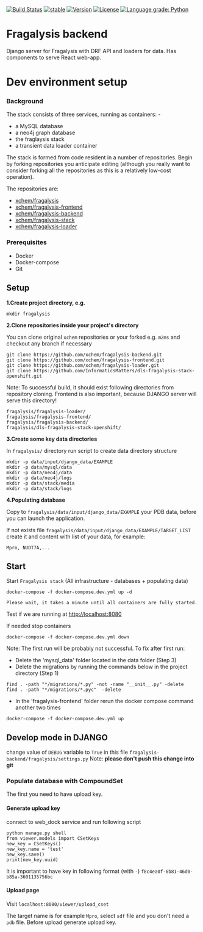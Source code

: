 [![Build Status](https://travis-ci.org/xchem/fragalysis-backend.svg?branch=master)](https://travis-ci.org/xchem/fragalysis-backend)
[![stable](http://badges.github.io/stability-badges/dist/stable.svg)](http://github.com/badges/stability-badges)
[![Version](http://img.shields.io/badge/version-0.0.1-blue.svg?style=flat)](https://github.com/xchem/fragalysis-backend)
[![License](http://img.shields.io/badge/license-Apache%202.0-blue.svg?style=flat)](https://github.com/xchem/fragalysis-backend/blob/master/LICENSE.txt)
[![Language grade: Python](https://img.shields.io/lgtm/grade/python/g/xchem/fragalysis-backend.svg?logo=lgtm&logoWidth=18)](https://lgtm.com/projects/g/xchem/fragalysis-backend/context:python)

# Fragalysis backend
Django server for Fragalysis with DRF API and loaders for data. Has components to serve React web-app.


# Dev environment setup
### Background

The stack consists of three services, running as containers: -

- a MySQL database
- a neo4j graph database
- the fraglaysis stack
- a transient data loader container

The stack is formed from code resident in a number of repositories.
Begin by forking repositories you anticipate editing (although you really want
to consider forking all the repositories as this is a relatively low-cost
operation).

The repositories are:

- [xchem/fragalysis](https://github.com/xchem/fragalysis)
- [xchem/fragalysis-frontend](https://github.com/xchem/fragalysis-frontend)
- [xchem/fragalysis-backend](https://github.com/xchem/fragalysis-backend)
- [xchem/fragalysis-stack](https://github.com/xchem/fragalysis-stack)
- [xchem/fragalysis-loader](https://github.com/xchem/fragalysis-loader)

### Prerequisites

- Docker
- Docker-compose
- Git

## Setup

**1.Create project directory, e.g.**


```
mkdir fragalysis
```

**2.Clone repositories inside your project's directory**


You can clone original `xchem` repositories or your forked e.g. `m2ms` and checkout any branch if necessary
```
git clone https://github.com/xchem/fragalysis-backend.git
git clone https://github.com/xchem/fragalysis-frontend.git
git clone https://github.com/xchem/fragalysis-loader.git
git clone https://github.com/InformaticsMatters/dls-fragalysis-stack-openshift.git
```
Note: 
To successful build, it should exist following directories from repository cloning.
Frontend is also important, because DJANGO server will serve this directory!
```$xslt
fragalysis/fragalysis-loader/
fragalysis/fragalysis-frontend/
fragalysis/fragalysis-backend/
fragalysis/dls-fragalysis-stack-openshift/
```

**3.Create some key data directories**


In `fragalysis/` directory run script to create data directory structure
```
mkdir -p data/input/django_data/EXAMPLE
mkdir -p data/mysql/data
mkdir -p data/neo4j/data
mkdir -p data/neo4j/logs
mkdir -p data/stack/media
mkdir -p data/stack/logs
```
**4.Populating database** 


Copy to `fragalysis/data/input/django_data/EXAMPLE` your PDB data, before you can launch the application.

If not exists file `fragalysis/data/input/django_data/EXAMPLE/TARGET_LIST` create it and content with list of your data, for example:
```
Mpro, NUDT7A,...
```

## Start
Start `Fragalysis stack` (All infrastructure - databases + populating data)

```
docker-compose -f docker-compose.dev.yml up -d
```

`Please wait, it takes a minute until all containers are fully started.`

Test if we are running at [http://localhost:8080](http://localhost:8080)

If needed stop containers

```
docker-compose -f docker-compose.dev.yml down
```

Note: The first run will be probably not successful. To fix after first run: 
- Delete the 'mysql_data' folder located in the data folder (Step 3) 
- Delete the migrations by running the commands below in the project directory (Step 1)
```
find . -path "*/migrations/*.py" -not -name "__init__.py" -delete
find . -path "*/migrations/*.pyc"  -delete
```
- In the 'fragalysis-frontend' folder rerun the docker compose command another two times 
```
docker-compose -f docker-compose.dev.yml up
```

## Develop mode in DJANGO
change value of `DEBUG` variable to `True` in this file
`fragalysis-backend/fragalysis/settings.py`
Note: **please don't push this change into git**

### Populate database with CompoundSet
The first you need to have upload key.
#### Generate upload key
connect to web_dock service and run following script
```
python manage.py shell
from viewer.models import CSetKeys
new_key = CSetKeys()
new_key.name = 'test'
new_key.save()
print(new_key.uuid)
```

It is important to have key in following format (with `-`)
`f8c4ea0f-6b81-46d0-b85a-3601135756bc` 

#### Upload page
Visit `localhost:8080/viewer/upload_cset`

The target name is for example `Mpro`, select `sdf` file and you don't need a `pdb` file. 
Before upload generate upload key.

